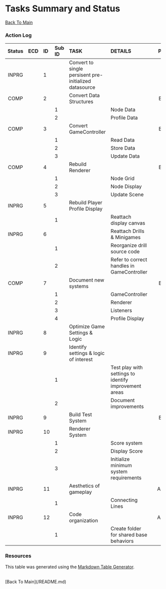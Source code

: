 # Tasks Summary and Status
[Back To Main](/README.md)
<br />

### Action Log

|**Status**|**ECD**|**ID**|**Sub ID**|**TASK**|**DETAILS**|   |**Person**|
|:--------:|------:|:-----|:---------|:-------|:----------|:-:|---------:|
|INPRG| |1| |Convert to single persisent pre-initialized datasource| | | |
|COMP| |2| |Convert Data Structures| | |Brighid|
| | | |1| |Node Data| | |
| | | |2| |Profile Data| | |
|COMP| |3| |Convert GameController| | |Brighid|
| | | |1| |Read Data| | |
| | | |2| |Store Data| | |
| | | |3| |Update Data| | |
|COMP| |4| |Rebuild Renderer| | |Brighid|
| | | |1| |Node Grid| | |
| | | |2| |Node Display| | |
| | | |3| |Update Scene| | |
|INPRG| |5| |Rebuild Player Profile Display| | |Yong|
| | | |1| |Reattach display canvas| |
|INPRG| |6| | |Reattach Drills & Minigames| | |Andrew|
| | | |1| |Reorganize drill source code| |
| | | |2| |Refer to correct handles in GameController| |
|COMP| |7| |Document new systems| | |Brighid|
| | | |1| |GameController| | |
| | | |2| |Renderer| | |
| | | |3| |Listeners| | |
| | | |4| |Profile Display| | |
|INPRG| |8| |Optimize Game Settings & Logic| | |Team|
|INPRG| |9| |Identify settings & logic of interest| | | |
| | | |1| |Test play with settings to identify improvement areas| | |
| | | |2| |Document improvements| | |
|INPRG| |9| |Build Test System| | |Brighid|
|INPRG| |10| |Renderer System| | |Yong|
| | | |1| |Score system| | |
| | | |2| |Display Score| | |
| | | |3| |Initialize minimum system requirements| | |
|INPRG| |11| |Aesthetics of gameplay| | |Andrew|
| | | |1| |Connecting Lines| | |
|INPRG| |12| |Code organization| | |Andrew|
| | | |1| |Create folder for shared base behaviors| | |

### Resources
This table was generated using the [Markdown Table Generator](https://jakebathman.github.io/Markdown-Table-Generator/).

</br>
[Back To Main](/README.md)

